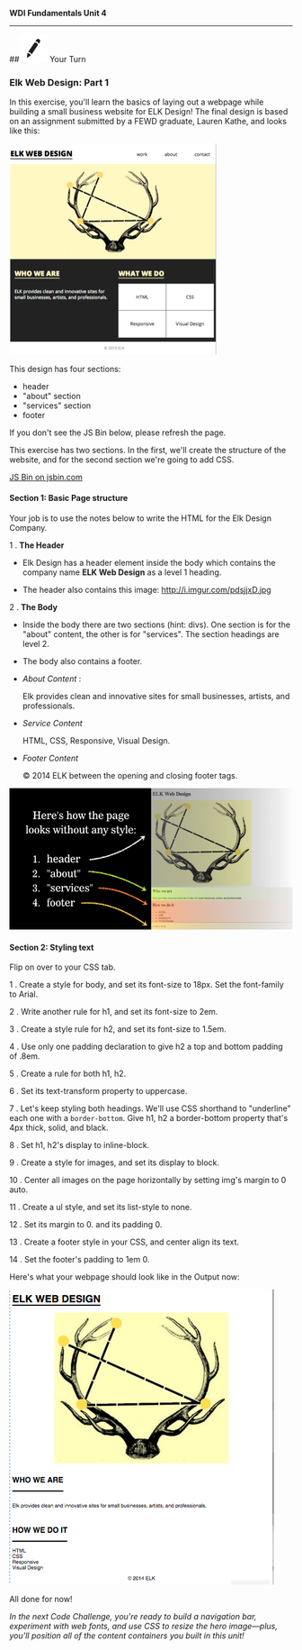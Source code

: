 **WDI Fundamentals Unit 4**

---

##![Your Turn](../assets/exercise.png) Your Turn

### Elk Web Design: Part 1

In this exercise, you'll learn the basics of laying out a webpage while building a small business website for ELK Design! The final design is based on an assignment submitted by a FEWD graduate, Lauren Kathe, and looks like this:

![](../assets/elkwebdesign/elkwebdesign.png)

This design has four sections:

* header
* "about" section
* "services" section
* footer

If you don't see the JS Bin below, please refresh the page.

This exercise has two sections. In the first, we'll create the structure of the website, and for the second section we're going to add CSS. 

<a class="jsbin-embed" href="https://jsbin.com/guviweg/embed?html&height=600px">JS Bin on jsbin.com</a><script src="https://static.jsbin.com/js/embed.min.js?3.35.12"></script>

#### Section 1: Basic Page structure
Your job is to use the notes below to write the HTML for the Elk Design Company.

1 . **The Header**
  * Elk Design has a header element inside the body which contains the company name **ELK Web Design** as a level 1 heading.

  * The header also contains this image: http://i.imgur.com/pdsjjxD.jpg

2 . **The Body**
  * Inside the body there are two sections (hint: divs). One section is for the "about" content, the other is for "services". The section headings are level 2.

  * The body also contains a footer.

  * _About Content_ :

    Elk provides clean and innovative sites for small businesses, artists, and professionals.

  * _Service Content_

    HTML, CSS, Responsive, Visual Design.

  * _Footer Content_

    &copy; 2014 ELK between the opening and closing footer tags.

![](../assets/elkwebdesign/elkheader.png)

#### Section 2: Styling text

Flip on over to your CSS tab.

1 . Create a style for body, and set its font-size to 18px. Set the font-family to Arial.

2 . Write another rule for h1, and set its font-size to 2em.

3 . Create a style rule for h2, and set its font-size to 1.5em.

4 . Use only one padding declaration to give h2 a top and bottom padding of .8em.

5 . Create a rule for both h1, h2.

6 . Set its text-transform property to uppercase.

7 . Let's keep styling both headings. We'll use CSS shorthand to "underline" each one with a `border-bottom`. Give h1, h2 a border-bottom property that's 4px thick, solid, and black.

8 . Set h1, h2's display to inline-block.

9 . Create a style for images, and set its display to block.

10 . Center all images on the page horizontally by setting img's margin to 0 auto.

11 . Create a ul style, and set its list-style to none.

12 . Set its margin to 0. and its padding 0.

13 . Create a footer style in your CSS, and center align its text.

14 . Set the footer's padding to 1em 0.

Here's what your webpage should look like in the Output now:

![](/assets/elkwebdesign/elkchapter5.png)

All done for now!

*In the next Code Challenge, you're ready to build a navigation bar, experiment with web fonts, and use CSS to resize the hero image—plus, you'll position all of the content containers you built in this unit!*
